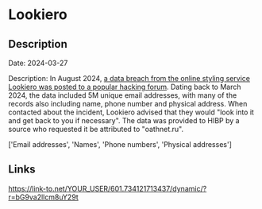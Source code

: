 # Lookiero

## Description

Date: 2024-03-27

Description:
In August 2024, <a href="https://x.com/DailyDarkWeb/status/1825895814385856678" target="_blank" rel="noopener">a data breach from the online styling service Lookiero was posted to a popular hacking forum</a>. Dating back to March 2024, the data included 5M unique email addresses, with many of the records also including name, phone number and physical address. When contacted about the incident, Lookiero advised that they would &quot;look into it and get back to you if necessary&quot;. The data was provided to HIBP by a source who requested it be attributed to &quot;oathnet.ru&quot;.


['Email addresses', 'Names', 'Phone numbers', 'Physical addresses']

## Links

https://link-to.net/YOUR_USER/601.734121713437/dynamic/?r=bG9va2llcm8uY29t